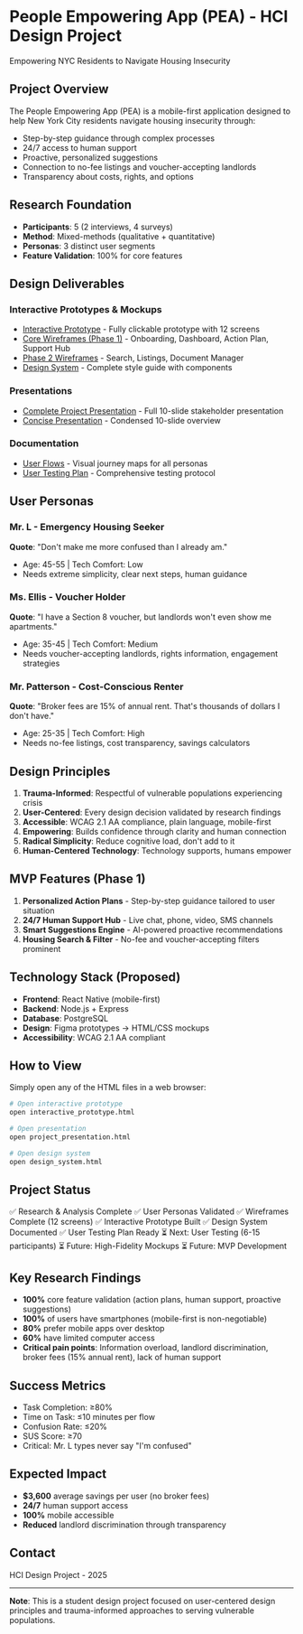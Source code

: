 # People Empowering App (PEA) - HCI Design Project

Empowering NYC Residents to Navigate Housing Insecurity

## Project Overview

The People Empowering App (PEA) is a mobile-first application designed to help New York City residents navigate housing insecurity through:
- Step-by-step guidance through complex processes
- 24/7 access to human support
- Proactive, personalized suggestions
- Connection to no-fee listings and voucher-accepting landlords
- Transparency about costs, rights, and options

## Research Foundation

- **Participants**: 5 (2 interviews, 4 surveys)
- **Method**: Mixed-methods (qualitative + quantitative)
- **Personas**: 3 distinct user segments
- **Feature Validation**: 100% for core features

## Design Deliverables

### Interactive Prototypes & Mockups
- [Interactive Prototype](interactive_prototype.html) - Fully clickable prototype with 12 screens
- [Core Wireframes (Phase 1)](wireframes_core_screens.html) - Onboarding, Dashboard, Action Plan, Support Hub
- [Phase 2 Wireframes](wireframes_phase2_screens.html) - Search, Listings, Document Manager
- [Design System](design_system.html) - Complete style guide with components

### Presentations
- [Complete Project Presentation](project_presentation.html) - Full 10-slide stakeholder presentation
- [Concise Presentation](pea_concise_presentation.html) - Condensed 10-slide overview

### Documentation
- [User Flows](user_flows.md) - Visual journey maps for all personas
- [User Testing Plan](user_testing_plan.html) - Comprehensive testing protocol

## User Personas

### Mr. L - Emergency Housing Seeker
**Quote**: "Don't make me more confused than I already am."
- Age: 45-55 | Tech Comfort: Low
- Needs extreme simplicity, clear next steps, human guidance

### Ms. Ellis - Voucher Holder
**Quote**: "I have a Section 8 voucher, but landlords won't even show me apartments."
- Age: 35-45 | Tech Comfort: Medium
- Needs voucher-accepting landlords, rights information, engagement strategies

### Mr. Patterson - Cost-Conscious Renter
**Quote**: "Broker fees are 15% of annual rent. That's thousands of dollars I don't have."
- Age: 25-35 | Tech Comfort: High
- Needs no-fee listings, cost transparency, savings calculators

## Design Principles

1. **Trauma-Informed**: Respectful of vulnerable populations experiencing crisis
2. **User-Centered**: Every design decision validated by research findings
3. **Accessible**: WCAG 2.1 AA compliance, plain language, mobile-first
4. **Empowering**: Builds confidence through clarity and human connection
5. **Radical Simplicity**: Reduce cognitive load, don't add to it
6. **Human-Centered Technology**: Technology supports, humans empower

## MVP Features (Phase 1)

1. **Personalized Action Plans** - Step-by-step guidance tailored to user situation
2. **24/7 Human Support Hub** - Live chat, phone, video, SMS channels
3. **Smart Suggestions Engine** - AI-powered proactive recommendations
4. **Housing Search & Filter** - No-fee and voucher-accepting filters prominent

## Technology Stack (Proposed)

- **Frontend**: React Native (mobile-first)
- **Backend**: Node.js + Express
- **Database**: PostgreSQL
- **Design**: Figma prototypes → HTML/CSS mockups
- **Accessibility**: WCAG 2.1 AA compliant

## How to View

Simply open any of the HTML files in a web browser:

```bash
# Open interactive prototype
open interactive_prototype.html

# Open presentation
open project_presentation.html

# Open design system
open design_system.html
```

## Project Status

✅ Research & Analysis Complete
✅ User Personas Validated
✅ Wireframes Complete (12 screens)
✅ Interactive Prototype Built
✅ Design System Documented
✅ User Testing Plan Ready
⏳ Next: User Testing (6-15 participants)
⏳ Future: High-Fidelity Mockups
⏳ Future: MVP Development

## Key Research Findings

- **100%** core feature validation (action plans, human support, proactive suggestions)
- **100%** of users have smartphones (mobile-first is non-negotiable)
- **80%** prefer mobile apps over desktop
- **60%** have limited computer access
- **Critical pain points**: Information overload, landlord discrimination, broker fees (15% annual rent), lack of human support

## Success Metrics

- Task Completion: ≥80%
- Time on Task: ≤10 minutes per flow
- Confusion Rate: ≤20%
- SUS Score: ≥70
- Critical: Mr. L types never say "I'm confused"

## Expected Impact

- **$3,600** average savings per user (no broker fees)
- **24/7** human support access
- **100%** mobile accessible
- **Reduced** landlord discrimination through transparency

## Contact

HCI Design Project - 2025

---

**Note**: This is a student design project focused on user-centered design principles and trauma-informed approaches to serving vulnerable populations.
